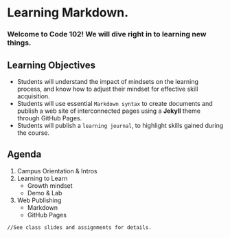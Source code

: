# Learning Markdown.
### Welcome to Code 102! We will dive right in to learning new things.

## Learning Objectives
- Students will understand the impact of mindsets on the learning process, and know how to adjust their mindset for effective skill acquisition.
- Students will use essential `Markdown syntax` to create documents and publish a web site of interconnected pages using a **Jekyll** theme through GitHub Pages.
- Students will publish a `learning journal`, to highlight skills gained during the course.

## Agenda
1. Campus Orientation & Intros
1. Learning to Learn
    - Growth mindset
    - Demo & Lab
1. Web Publishing
    - Markdown
    - GitHub Pages

```//See class slides and assignments for details.```